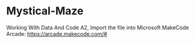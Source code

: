 # Mystical-Maze

Working With Data And Code A2, Import the file into Microsoft MakeCode Arcade: https://arcade.makecode.com/#
